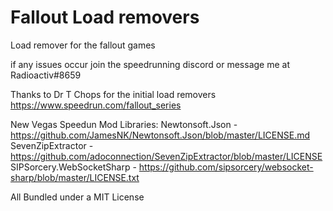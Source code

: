 # Fallout Load removers

Load remover for the fallout games

if any issues occur join the speedrunning discord or message me at Radioactiv#8659



Thanks to Dr T Chops for the initial load removers
https://www.speedrun.com/fallout_series


New Vegas Speedun Mod
Libraries:
Newtonsoft.Json - https://github.com/JamesNK/Newtonsoft.Json/blob/master/LICENSE.md
SevenZipExtractor - https://github.com/adoconnection/SevenZipExtractor/blob/master/LICENSE
SIPSorcery.WebSocketSharp - https://github.com/sipsorcery/websocket-sharp/blob/master/LICENSE.txt

All Bundled under a MIT License
